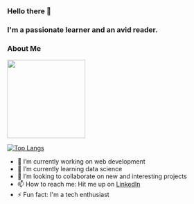 ### Hello there 👋

### I'm a passionate learner and an avid reader.


### About Me

<img height="180em" src="https://github-readme-stats.vercel.app/api?username=sukumar1612&show_icons=true&hide_border=true&&count_private=true&include_all_commits=true" />

<!--
**sukumar1612/sukumar1612** is a ✨ _special_ ✨ repository because its `README.md` (this file) appears on your GitHub profile.
-->

[![Top Langs](https://github-readme-stats.vercel.app/api/top-langs/?username=sukumar1612&layout=compact&theme=gotham&hide_border=true&langs_count=10)](https://github.com/sukumar1612)

- 🔭 I’m currently working on web development
- 🌱 I’m currently learning data science
- 👯 I’m looking to collaborate on new and interesting projects
- 📫 How to reach me: Hit me up on [LinkedIn](https://www.linkedin.com/in/sukumar-ganesan-09867419a/)
- ⚡ Fun fact: I'm a tech enthusiast
